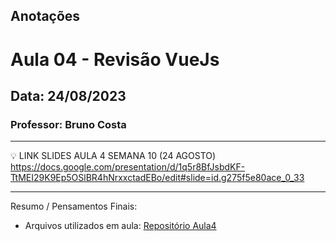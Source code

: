 ## Anotações

# Aula 04 - Revisão VueJs

## Data: 24/08/2023

### Professor: Bruno Costa

---

💡 LINK SLIDES AULA 4 SEMANA 10 (24 AGOSTO)
https://docs.google.com/presentation/d/1q5r8BfJsbdKF-TtMEI29K9Ep5OSlBR4hNrxxctadEBo/edit#slide=id.g275f5e80ace_0_33

---

Resumo / Pensamentos Finais:

- Arquivos utilizados em aula: [Repositório Aula4](https://github.com/vdr3w/aulasdevinhouse/tree/main/semana10/aula4)
